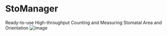 # StoManager
Ready-to-use High-throughput Counting and Measuring Stomatal Area and Orientation
![image](https://user-images.githubusercontent.com/98176596/216789712-ede4fa8a-d251-4cbc-9338-f4f78f9587d4.png)



